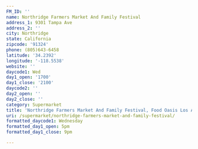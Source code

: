 ```yaml
---
FM_ID: ''
name: Northridge Farmers Market And Family Festival
address_1: 9301 Tampa Ave
address_2: ''
city: Northridge
state: California
zipcode: '91324'
phone: (805)643-6458
latitude: '34.2392'
longitude: '-118.5538'
website: ''
daycode1: Wed
day1_open: '1700'
day1_close: '2100'
daycode2: ''
day2_open: ''
day2_close: ''
category: Supermarket
title: 'Northridge Farmers Market And Family Festival, Food Oasis Los Angeles'
uri: /supermarket/northridge-farmers-market-and-family-festival/
formatted_daycode1: Wednesday
formatted_day1_open: 5pm
formatted_day1_close: 9pm

---
```

